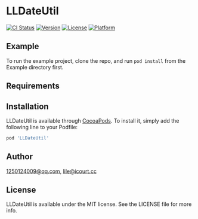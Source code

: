 # LLDateUtil

[![CI Status](https://img.shields.io/travis/1250124009@qq.com/LLDateUtil.svg?style=flat)](https://travis-ci.org/1250124009@qq.com/LLDateUtil)
[![Version](https://img.shields.io/cocoapods/v/LLDateUtil.svg?style=flat)](https://cocoapods.org/pods/LLDateUtil)
[![License](https://img.shields.io/cocoapods/l/LLDateUtil.svg?style=flat)](https://cocoapods.org/pods/LLDateUtil)
[![Platform](https://img.shields.io/cocoapods/p/LLDateUtil.svg?style=flat)](https://cocoapods.org/pods/LLDateUtil)

## Example

To run the example project, clone the repo, and run `pod install` from the Example directory first.

## Requirements

## Installation

LLDateUtil is available through [CocoaPods](https://cocoapods.org). To install
it, simply add the following line to your Podfile:

```ruby
pod 'LLDateUtil'
```

## Author

1250124009@qq.com, lile@icourt.cc

## License

LLDateUtil is available under the MIT license. See the LICENSE file for more info.
